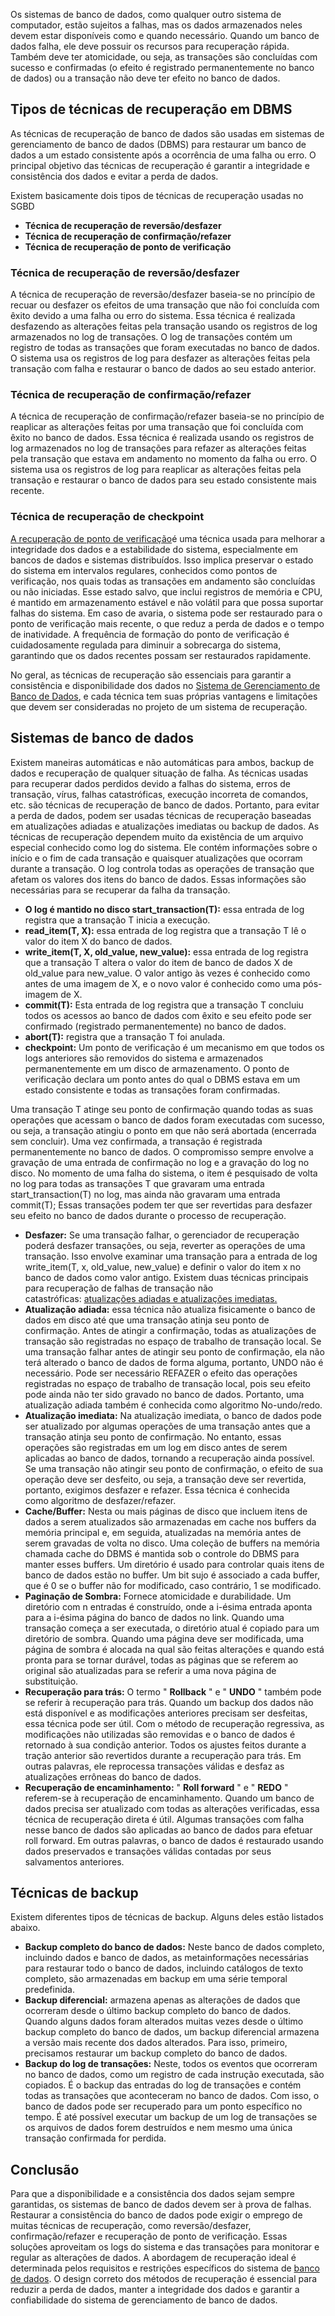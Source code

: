 Os sistemas de banco de dados, como qualquer outro sistema de computador, estão sujeitos a falhas, mas os dados armazenados neles devem estar disponíveis como e quando necessário. Quando um banco de dados falha, ele deve possuir os recursos para recuperação rápida. Também deve ter atomicidade, ou seja, as transações são concluídas com sucesso e confirmadas (o efeito é registrado permanentemente no banco de dados) ou a transação não deve ter efeito no banco de dados.

## Tipos de técnicas de recuperação em DBMS

As técnicas de recuperação de banco de dados são usadas em sistemas de gerenciamento de banco de dados (DBMS) para restaurar um banco de dados a um estado consistente após a ocorrência de uma falha ou erro. O principal objetivo das técnicas de recuperação é garantir a integridade e consistência dos dados e evitar a perda de dados.

Existem basicamente dois tipos de técnicas de recuperação usadas no SGBD

- **Técnica de recuperação de reversão/desfazer**
- **Técnica de recuperação de confirmação/refazer**
- **Técnica de recuperação de ponto de verificação**

### **Técnica de recuperação de reversão/desfazer**

A técnica de recuperação de reversão/desfazer baseia-se no princípio de recuar ou desfazer os efeitos de uma transação que não foi concluída com êxito devido a uma falha ou erro do sistema. Essa técnica é realizada desfazendo as alterações feitas pela transação usando os registros de log armazenados no log de transações. O log de transações contém um registro de todas as transações que foram executadas no banco de dados. O sistema usa os registros de log para desfazer as alterações feitas pela transação com falha e restaurar o banco de dados ao seu estado anterior.

### **Técnica de recuperação de confirmação/refazer**

A técnica de recuperação de confirmação/refazer baseia-se no princípio de reaplicar as alterações feitas por uma transação que foi concluída com êxito no banco de dados. Essa técnica é realizada usando os registros de log armazenados no log de transações para refazer as alterações feitas pela transação que estava em andamento no momento da falha ou erro. O sistema usa os registros de log para reaplicar as alterações feitas pela transação e restaurar o banco de dados para seu estado consistente mais recente.

### Técnica de recuperação de checkpoint

[A recuperação de ponto de verificação](https://www.geeksforgeeks.org/checkpoints-in-dbms/)é uma técnica usada para melhorar a integridade dos dados e a estabilidade do sistema, especialmente em bancos de dados e sistemas distribuídos. Isso implica preservar o estado do sistema em intervalos regulares, conhecidos como pontos de verificação, nos quais todas as transações em andamento são concluídas ou não iniciadas. Esse estado salvo, que inclui registros de memória e CPU, é mantido em armazenamento estável e não volátil para que possa suportar falhas do sistema. Em caso de avaria, o sistema pode ser restaurado para o ponto de verificação mais recente, o que reduz a perda de dados e o tempo de inatividade. A frequência de formação do ponto de verificação é cuidadosamente regulada para diminuir a sobrecarga do sistema, garantindo que os dados recentes possam ser restaurados rapidamente.

No geral, as técnicas de recuperação são essenciais para garantir a consistência e disponibilidade dos dados no [Sistema de Gerenciamento de Banco de Dados](https://www.geeksforgeeks.org/introduction-of-dbms-database-management-system-set-1/), e cada técnica tem suas próprias vantagens e limitações que devem ser consideradas no projeto de um sistema de recuperação.

## **Sistemas de banco de dados**

Existem maneiras automáticas e não automáticas para ambos, backup de dados e recuperação de qualquer situação de falha. As técnicas usadas para recuperar dados perdidos devido a falhas do sistema, erros de transação, vírus, falhas catastróficas, execução incorreta de comandos, etc. são técnicas de recuperação de banco de dados. Portanto, para evitar a perda de dados, podem ser usadas técnicas de recuperação baseadas em atualizações adiadas e atualizações imediatas ou backup de dados. As técnicas de recuperação dependem muito da existência de um arquivo especial conhecido como log do sistema. Ele contém informações sobre o início e o fim de cada transação e quaisquer atualizações que ocorram durante a transação. O log controla todas as operações de transação que afetam os valores dos itens do banco de dados. Essas informações são necessárias para se recuperar da falha da transação.

- **O log é mantido no disco start_transaction(T):** essa entrada de log registra que a transação T inicia a execução.
- **read_item(T, X):** essa entrada de log registra que a transação T lê o valor do item X do banco de dados.
- **write_item(T, X, old_value, new_value):** essa entrada de log registra que a transação T altera o valor do item de banco de dados X de old_value para new_value. O valor antigo às vezes é conhecido como antes de uma imagem de X, e o novo valor é conhecido como uma pós-imagem de X.
- **commit(T):** Esta entrada de log registra que a transação T concluiu todos os acessos ao banco de dados com êxito e seu efeito pode ser confirmado (registrado permanentemente) no banco de dados.
- **abort(T):** registra que a transação T foi anulada.
- **checkpoint:** Um ponto de verificação é um mecanismo em que todos os logs anteriores são removidos do sistema e armazenados permanentemente em um disco de armazenamento. O ponto de verificação declara um ponto antes do qual o DBMS estava em um estado consistente e todas as transações foram confirmadas.

Uma transação T atinge seu ponto de confirmação quando todas as suas operações que acessam o banco de dados foram executadas com sucesso, ou seja, a transação atingiu o ponto em que não será abortada (encerrada sem concluir). Uma vez confirmada, a transação é registrada permanentemente no banco de dados. O compromisso sempre envolve a gravação de uma entrada de confirmação no log e a gravação do log no disco. No momento de uma falha do sistema, o item é pesquisado de volta no log para todas as transações T que gravaram uma entrada start_transaction(T) no log, mas ainda não gravaram uma entrada commit(T); Essas transações podem ter que ser revertidas para desfazer seu efeito no banco de dados durante o processo de recuperação.

- **Desfazer:** Se uma transação falhar, o gerenciador de recuperação poderá desfazer transações, ou seja, reverter as operações de uma transação. Isso envolve examinar uma transação para a entrada de log write_item(T, x, old_value, new_value) e definir o valor do item x no banco de dados como valor antigo. Existem duas técnicas principais para recuperação de falhas de transação não catastróficas: [atualizações adiadas e atualizações imediatas.](https://www.geeksforgeeks.org/difference-between-deferred-update-and-immediate-update/)
- **Atualização adiada:** essa técnica não atualiza fisicamente o banco de dados em disco até que uma transação atinja seu ponto de confirmação. Antes de atingir a confirmação, todas as atualizações de transação são registradas no espaço de trabalho de transação local. Se uma transação falhar antes de atingir seu ponto de confirmação, ela não terá alterado o banco de dados de forma alguma, portanto, UNDO não é necessário. Pode ser necessário REFAZER o efeito das operações registradas no espaço de trabalho de transação local, pois seu efeito pode ainda não ter sido gravado no banco de dados. Portanto, uma atualização adiada também é conhecida como algoritmo No-undo/redo.
- **Atualização imediata:** Na atualização imediata, o banco de dados pode ser atualizado por algumas operações de uma transação antes que a transação atinja seu ponto de confirmação. No entanto, essas operações são registradas em um log em disco antes de serem aplicadas ao banco de dados, tornando a recuperação ainda possível. Se uma transação não atingir seu ponto de confirmação, o efeito de sua operação deve ser desfeito, ou seja, a transação deve ser revertida, portanto, exigimos desfazer e refazer. Essa técnica é conhecida como algoritmo de desfazer/refazer.
- **Cache/Buffer:** Nesta ou mais páginas de disco que incluem itens de dados a serem atualizados são armazenadas em cache nos buffers da memória principal e, em seguida, atualizadas na memória antes de serem gravadas de volta no disco. Uma coleção de buffers na memória chamada cache do DBMS é mantida sob o controle do DBMS para manter esses buffers. Um diretório é usado para controlar quais itens de banco de dados estão no buffer. Um bit sujo é associado a cada buffer, que é 0 se o buffer não for modificado, caso contrário, 1 se modificado.
- **Paginação de Sombra:** Fornece atomicidade e durabilidade. Um diretório com n entradas é construído, onde a i-ésima entrada aponta para a i-ésima página do banco de dados no link. Quando uma transação começa a ser executada, o diretório atual é copiado para um diretório de sombra. Quando uma página deve ser modificada, uma página de sombra é alocada na qual são feitas alterações e quando está pronta para se tornar durável, todas as páginas que se referem ao original são atualizadas para se referir a uma nova página de substituição.
- **Recuperação para trás:** O termo " **Rollback** " e " **UNDO** " também pode se referir à recuperação para trás. Quando um backup dos dados não está disponível e as modificações anteriores precisam ser desfeitas, essa técnica pode ser útil. Com o método de recuperação regressiva, as modificações não utilizadas são removidas e o banco de dados é retornado à sua condição anterior. Todos os ajustes feitos durante a tração anterior são revertidos durante a recuperação para trás. Em outras palavras, ele reprocessa transações válidas e desfaz as atualizações errôneas do banco de dados.
- **Recuperação de encaminhamento:** " **Roll forward** " e " **REDO** " referem-se à recuperação de encaminhamento. Quando um banco de dados precisa ser atualizado com todas as alterações verificadas, essa técnica de recuperação direta é útil. Algumas transações com falha nesse banco de dados são aplicadas ao banco de dados para efetuar roll forward. Em outras palavras, o banco de dados é restaurado usando dados preservados e transações válidas contadas por seus salvamentos anteriores.

## Técnicas de backup

Existem diferentes tipos de técnicas de backup. Alguns deles estão listados abaixo.

- **Backup completo do banco de dados:** Neste banco de dados completo, incluindo dados e banco de dados, as metainformações necessárias para restaurar todo o banco de dados, incluindo catálogos de texto completo, são armazenadas em backup em uma série temporal predefinida.
- **Backup diferencial:** armazena apenas as alterações de dados que ocorreram desde o último backup completo do banco de dados. Quando alguns dados foram alterados muitas vezes desde o último backup completo do banco de dados, um backup diferencial armazena a versão mais recente dos dados alterados. Para isso, primeiro, precisamos restaurar um backup completo do banco de dados.
- **Backup do log de transações:** Neste, todos os eventos que ocorreram no banco de dados, como um registro de cada instrução executada, são copiados. É o backup das entradas do log de transações e contém todas as transações que aconteceram no banco de dados. Com isso, o banco de dados pode ser recuperado para um ponto específico no tempo. É até possível executar um backup de um log de transações se os arquivos de dados forem destruídos e nem mesmo uma única transação confirmada for perdida.

## Conclusão

Para que a disponibilidade e a consistência dos dados sejam sempre garantidas, os sistemas de banco de dados devem ser à prova de falhas. Restaurar a consistência do banco de dados pode exigir o emprego de muitas técnicas de recuperação, como reversão/desfazer, confirmação/refazer e recuperação de ponto de verificação. Essas soluções aproveitam os logs do sistema e das transações para monitorar e regular as alterações de dados. A abordagem de recuperação ideal é determinada pelos requisitos e restrições específicos do sistema de [banco de dados](https://www.geeksforgeeks.org/what-is-database/). O design correto dos métodos de recuperação é essencial para reduzir a perda de dados, manter a integridade dos dados e garantir a confiabilidade do sistema de gerenciamento de banco de dados.


